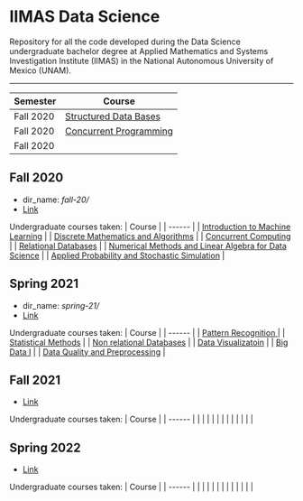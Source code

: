 # IIMAS Data Science

Repository for all the code developed during the Data Science undergraduate bachelor
degree at Applied Mathematics and Systems Investigation Institute (IIMAS) in the
National Autonomous University of Mexico (UNAM).

---

| Semester | Course |
| -------- | ------ |
| Fall 2020 | [Structured Data Bases](https://github.com/nestorivanmo/iimas-data-science/tree/master/fall-20/bde) |
| Fall 2020 | [Concurrent Programming](https://github.com/nestorivanmo/iimas-data-science/tree/master/fall-20/cc) |
| Fall 2020 | 

## Fall 2020
- dir_name: *fall-20/*
- [Link](https://github.com/nestorivanmo/iimas-data-science/tree/master/fall-20)

Undergraduate courses taken: 
| Course | 
| ------ |
| [Introduction to Machine Learning]() |
| [Discrete Mathematics and Algorithms]() |
| [Concurrent Computing]() |
| [Relational Databases]() |
| [Numerical Methods and Linear Algebra for Data Science]() |
| [Applied Probability and Stochastic Simulation]() |

## Spring 2021
- dir_name: *spring-21/*
- [Link]()

Undergraduate courses taken: 
| Course | 
| ------ |
| [Pattern Recognition ]() |
| [Statistical Methods]() |
| [Non relational Databases]() |
| [Data Visualizatoin]() |
| [Big Data I]() |
| [Data Quality and Preprocessing]() |

## Fall 2021
- [Link]()

Undergraduate courses taken: 
| Course | 
| ------ |
| []() |
| []() |
| []() |
| []() |
| []() |
| []() |

## Spring 2022
- [Link]()

Undergraduate courses taken: 
| Course | 
| ------ |
| []() |
| []() |
| []() |
| []() |
| []() |
| []() |

